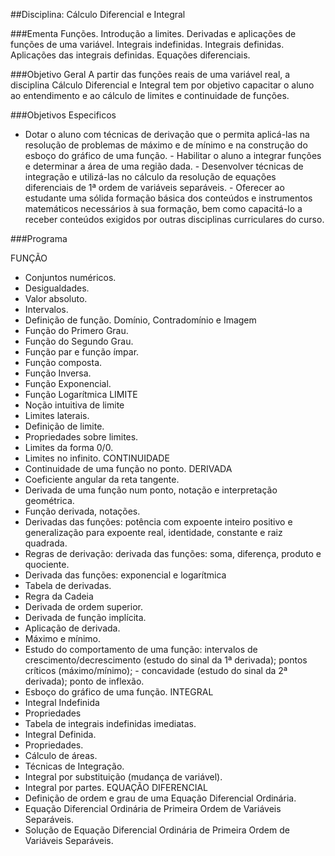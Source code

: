 ##Disciplina: Cálculo Diferencial e Integral

###Ementa
Funções. Introdução a limites. Derivadas e aplicações de funções de uma variável. Integrais indefinidas. Integrais definidas. Aplicações das integrais definidas. Equações diferenciais.

###Objetivo Geral
A partir das funções reais de uma variável real, a disciplina Cálculo Diferencial e Integral tem por objetivo capacitar o aluno ao entendimento e ao cálculo de limites e continuidade de funções.

###Objetivos Especificos
- Dotar o aluno com técnicas de derivação que o permita aplicá-las na resolução de problemas de máximo e de mínimo e na construção do esboço do gráfico de uma função. - Habilitar o aluno a integrar funções e determinar a área de uma região dada. - Desenvolver técnicas de integração e utilizá-las no cálculo da resolução de equações diferenciais de 1ª ordem de variáveis separáveis. - Oferecer ao estudante uma sólida formação básica dos conteúdos e instrumentos matemáticos necessários à sua formação, bem como capacitá-lo a receber conteúdos exigidos por outras disciplinas curriculares do curso.

###Programa

FUNÇÃO
- Conjuntos numéricos.
- Desigualdades.
- Valor absoluto.
- Intervalos.
- Definição de função. Domínio, Contradomínio e Imagem
- Função do Primero Grau.
- Função do Segundo Grau.
- Função par e função ímpar.
- Função composta.
- Função Inversa.
- Função Exponencial.
- Função Logarítmica
LIMITE
- Noção intuitiva de limite
- Limites laterais.
- Definição de limite.
- Propriedades sobre limites.
- Limites da forma 0/0.
- Limites no infinito.
CONTINUIDADE
- Continuidade de uma função no ponto.
DERIVADA
- Coeficiente angular da reta tangente.
- Derivada de uma função num ponto, notação e interpretação geométrica.
- Função derivada, notações.
- Derivadas das funções: potência com expoente inteiro positivo e generalização para expoente real, identidade, constante e raiz quadrada.
- Regras de derivação: derivada das funções: soma, diferença, produto e quociente.
- Derivada das funções: exponencial e logarítmica
- Tabela de derivadas.
- Regra da Cadeia
- Derivada de ordem superior.
- Derivada de função implícita.
- Aplicação de derivada.
- Máximo e mínimo.
- Estudo do comportamento de uma função: intervalos de crescimento/decrescimento (estudo do sinal da 1ª derivada); pontos críticos (máximo/mínimo); - concavidade (estudo do sinal da 2ª derivada); ponto de inflexão.
- Esboço do gráfico de uma função.
INTEGRAL
- Integral Indefinida
- Propriedades
- Tabela de integrais indefinidas imediatas.
- Integral Definida.
- Propriedades.
- Cálculo de áreas.
- Técnicas de Integração.
- Integral por substituição (mudança de variável).
- Integral por partes.
EQUAÇÃO DIFERENCIAL
- Definição de ordem e grau de uma Equação Diferencial Ordinária.
- Equação Diferencial Ordinária de Primeira Ordem de Variáveis Separáveis.
- Solução de Equação Diferencial Ordinária de Primeira Ordem de Variáveis Separáveis.
